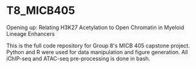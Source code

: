 # T8_MICB405

Opening up: Relating H3K27 Acetylation to Open Chromatin in Myeloid Lineage Enhancers

This is the full code repository for Group 8's MICB 405 capstone project. Python and R were used for data manipulation and figure generation. All iChIP-seq and ATAC-seq pre-processing is done in bash. 
